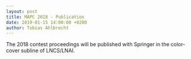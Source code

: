 ```yaml
---
layout: post
title: MAPC 2018 - Publication
date: 2019-01-15 14:00:00 +0200
author: Tobias Ahlbrecht
---
```


The 2018 contest proceedings will be published with Springer in the color-cover subline of LNCS/LNAI.
